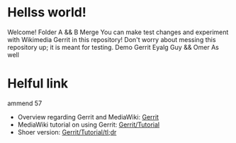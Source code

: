 # Hellss world! 
Welcome!
 Folder A && B Merge
You can make test changes and experiment with Wikimedia Gerrit in this repository!
Don't worry about messing this repository up; it is meant for testing.
Demo Gerrit Eyalg Guy && Omer As well
# Helful link
ammend 57
- Overview regarding Gerrit and MediaWiki: [Gerrit](https://www.mediawiki.org/wiki/Gerrit)
- MediaWiki tutorial on using Gerrit: [Gerrit/Tutorial](https://www.mediawiki.org/wiki/Gerrit/Tutorial)
- Shoer version: [Gerrit/Tutorial/tl;dr](https://www.mediawiki.org/wiki/Gerrit/Tutorial/tl;dr)
